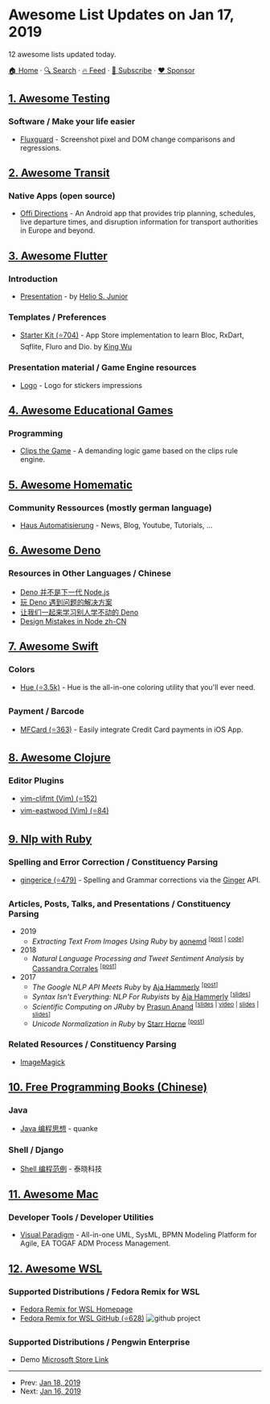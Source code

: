 # Awesome List Updates on Jan 17, 2019

12 awesome lists updated today.

[🏠 Home](/README.md) · [🔍 Search](https://www.trackawesomelist.com/search/) · [🔥 Feed](https://www.trackawesomelist.com/rss.xml) · [📮 Subscribe](https://trackawesomelist.us17.list-manage.com/subscribe?u=d2f0117aa829c83a63ec63c2f&id=36a103854c) · [❤️  Sponsor](https://github.com/sponsors/theowenyoung)



## [1. Awesome Testing](/content/TheJambo/awesome-testing/README.md)

### Software / Make your life easier

*   [Fluxguard](https://fluxguard.com) - Screenshot pixel and DOM change comparisons and regressions.

## [2. Awesome Transit](/content/CUTR-at-USF/awesome-transit/README.md)

### Native Apps (open source)

*   [Offi Directions](https://gitlab.com/oeffi/oeffi) - An Android app that provides trip planning, schedules, live departure times, and disruption information for transport authorities in Europe and beyond.

## [3. Awesome Flutter](/content/Solido/awesome-flutter/README.md)

### Introduction

*   [Presentation](https://speakerdeck.com/hjjunior/why-i-chose-flutter) - by [Helio S. Junior](https://github.com/hjJunior)

### Templates / Preferences

*   [Starter Kit (⭐704)](https://github.com/KingWu/flutter_starter_kit) <!--stargazers:KingWu/flutter_starter_kit--> - App Store implementation to learn Bloc, RxDart, Sqflite, Fluro and Dio. by [King Wu](https://github.com/KingWu)

### Presentation material / Game Engine resources

*   [Logo](https://drive.google.com/drive/folders/1GDGdQ0ghrxTNTx6aZLT41eV5sPZvV7bU) - Logo for stickers impressions

## [4. Awesome Educational Games](/content/yrgo/awesome-educational-games/README.md)

### Programming

*   [Clips the Game](https://md5crypt.github.io/clipsgame/) - A demanding logic game based on the clips rule engine.

## [5. Awesome Homematic](/content/homematic-community/awesome-homematic/README.md)

### Community Ressources (mostly german language)

*   [Haus Automatisierung](https://haus-automatisierung.com/) - News, Blog, Youtube, Tutorials, ...

## [6. Awesome Deno](/content/denolib/awesome-deno/README.md)

### Resources in Other Languages / Chinese

*   [Deno 并不是下一代 Node.js](https://juejin.im/post/5b14a390e51d4506c1300bbc)
*   [玩 Deno 遇到问题的解决方案](https://juejin.im/post/5b1245b3f265da6e4c6cf249)
*   [让我们一起来学习别人学不动的 Deno](https://segmentfault.com/a/1190000015151287)
*   [Design Mistakes in Node zh-CN](https://zhuanlan.zhihu.com/p/37637923)

## [7. Awesome Swift](/content/matteocrippa/awesome-swift/README.md)

### Colors

*   [Hue (⭐3.5k)](https://github.com/zenangst/Hue) - Hue is the all-in-one coloring utility that you'll ever need.

### Payment / Barcode

*   [MFCard (⭐363)](https://github.com/MobileFirstInc/MFCard) - Easily integrate Credit Card payments in iOS App.

## [8. Awesome Clojure](/content/razum2um/awesome-clojure/README.md)

### Editor Plugins

*   [vim-cljfmt (Vim) (⭐152)](https://github.com/venantius/vim-cljfmt)
*   [vim-eastwood (Vim) (⭐84)](https://github.com/venantius/vim-eastwood)

## [9. Nlp with Ruby](/content/arbox/nlp-with-ruby/README.md)

### Spelling and Error Correction / Constituency Parsing

*   [gingerice (⭐479)](https://github.com/subosito/gingerice) -
    Spelling and Grammar corrections via the [Ginger](https://www.gingersoftware.com/) API.

### Articles, Posts, Talks, and Presentations / Constituency Parsing

*   2019
    *   *Extracting Text From Images Using Ruby* by [aonemd](https://twitter.com/aonemd) <sup>\[[post](https://aonemd.github.io/blog/extracting-text-from-images-using-ruby) |
        [code](https://gist.github.com/aonemd/7bb3c4760d9e47a9ce8e270198cb40a0)]</sup>
*   2018
    *   *Natural Language Processing and Tweet Sentiment Analysis* by [Cassandra Corrales](https://twitter.com/casita305) <sup>\[[post](https://medium.com/@cmcorrales3/natural-language-processing-and-tweet-sentiment-analysis-fa1edbb5ddd5)]</sup>
*   2017
    *   *The Google NLP API Meets Ruby* by [Aja Hammerly](https://twitter.com/the_thagomizer) <sup>\[[post](http://www.thagomizer.com/blog/2017/04/13/the-google-nlp-api-meets-ruby.html)]</sup>
    *   *Syntax Isn't Everything: NLP For Rubyists* by [Aja Hammerly](https://twitter.com/the_thagomizer) <sup>\[[slides](http://www.thagomizer.com/files/NLP_RailsConf2017.pdf)]</sup>
    *   *Scientific Computing on JRuby* by [Prasun Anand](https://twitter.com/prasun_anand) <sup>\[[slides](https://www.slideshare.net/PrasunAnand2/fosdem2017-scientific-computing-on-jruby) |
        [video](https://ftp.fau.de/fosdem/2017/K.4.201/ruby_scientific_computing_on_jruby.mp4) |
        [slides](https://www.slideshare.net/PrasunAnand2/scientific-computing-on-jruby) |
        [slides](https://www.slideshare.net/PrasunAnand2/scientific-computation-on-jruby)]</sup>
    *   *Unicode Normalization in Ruby* by [Starr Horne](https://twitter.com/starrhorne) <sup>\[[post](https://blog.honeybadger.io/ruby_unicode_normalization/)]</sup>

### Related Resources / Constituency Parsing

*   <a name="imagemagic"></a>
    [ImageMagick](https://imagemagick.org/index.php)

## [10. Free Programming Books (Chinese)](/content/EbookFoundation/free-programming-books/books/free-programming-books-zh/README.md)

### Java

*   [Java 编程思想](https://java.quanke.name) - quanke

### Shell / Django

*   [Shell 编程范例](https://tinylab.gitbooks.io/shellbook/content) - 泰晓科技

## [11. Awesome Mac](/content/jaywcjlove/awesome-mac/README.md)

### Developer Tools / Developer Utilities

*   [Visual Paradigm](https://www.visual-paradigm.com/) - All-in-one UML, SysML, BPMN Modeling Platform for Agile, EA TOGAF ADM Process Management.

## [12. Awesome WSL](/content/sirredbeard/Awesome-WSL/README.md)

### Supported Distributions / Fedora Remix for WSL

*   [Fedora Remix for WSL Homepage](https://www.whitewaterfoundry.com/fedora-remix-for-wsl/)
*   [Fedora Remix for WSL GitHub (⭐628)](https://github.com/WhitewaterFoundry/WSLFedoraRemix) ![github project](https://raw.githubusercontent.com/sirredbeard/Awesome-WSL/master/github-icon.png)

### Supported Distributions / Pengwin Enterprise

*   Demo [Microsoft Store Link](https://www.microsoft.com/store/productId/9N8LP0X93VCP)

---

- Prev: [Jan 18, 2019](/content/2019/01/18/README.md)
- Next: [Jan 16, 2019](/content/2019/01/16/README.md)